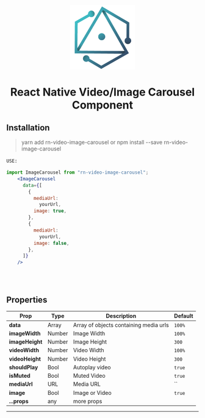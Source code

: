 <p align="center">
  <img src="https://github.com/Gil2015/tools_file/blob/master/img/react-native-table-component/react-native-table-component-logo.png?raw=true" width="170" />
</p>
<h1 align="center">React Native Video/Image Carousel Component</h1>

## Installation
> yarn add rn-video-image-carousel
or
> npm install --save rn-video-image-carousel

`USE:`
```jsx
import ImageCarousel from "rn-video-image-carousel";
    <ImageCarousel
      data={[
        {
          mediaUrl:
            yourUrl,
          image: true,
        },
        {
          mediaUrl:
            yourUrl,
          image: false,
        },
      ]}
    />  
```

<br/><br/>

## Properties
| Prop              | Type  | Description | Default |
|---|---|---|---|
| <b>data</b>       | Array | Array of objects containing media urls | `100%` |
| <b>imageWidth</b>       | Number | Image Width | `100%` |
| <b>imageHeight</b>      | Number | Image Height | `300` |
| <b>videoWidth</b>| Number | Video Width | `100%` |
| <b>videoHeight</b>  | Number | Video Height | `300` |
| <b>shouldPlay</b>    | Bool | Autoplay video | `true` |
| <b>isMuted</b>   | Bool | Muted Video | `true` |
| <b>mediaUrl</b>  | URL | Media URL | `` |
| <b>image</b>  | Bool | Image or Video | `true` |
| <b>...props</b>   | any   | more props       |      |
---



<br/><br/>